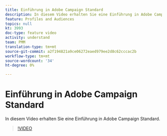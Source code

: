 ```yaml
---
title: Einführung in Adobe Campaign Standard
description: In diesem Video erhalten Sie eine Einführung in Adobe Campaign Standard.
feature: Profiles and Audiences
topics: null
kt: 3993
doc-type: feature video
activity: understand
team: PMM
translation-type: tm+mt
source-git-commit: a2f194821a9ce06272eaed979ee2d8c62cccac2b
workflow-type: tm+mt
source-wordcount: '34'
ht-degree: 0%

---
```



# Einführung in Adobe Campaign Standard

In diesem Video erhalten Sie eine Einführung in Adobe Campaign Standard.

>[!VIDEO](https://video.tv.adobe.com/v/27072?quality=12)
